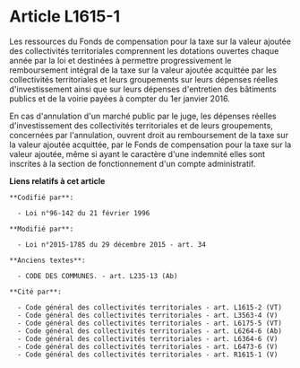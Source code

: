 # Article L1615-1

Les ressources du Fonds de compensation pour la taxe sur la valeur ajoutée des collectivités territoriales comprennent les
dotations ouvertes chaque année par la loi et destinées à permettre progressivement le remboursement intégral de la taxe sur
la valeur ajoutée acquittée par les collectivités territoriales et leurs groupements sur leurs dépenses réelles
d'investissement ainsi que sur leurs dépenses d'entretien des bâtiments publics et de la voirie payées à compter du 1er
janvier 2016.

En cas d'annulation d'un marché public par le juge, les dépenses réelles d'investissement des collectivités territoriales et
de leurs groupements, concernées par l'annulation, ouvrent droit au remboursement de la taxe sur la valeur ajoutée acquittée,
par le Fonds de compensation pour la taxe sur la valeur ajoutée, même si ayant le caractère d'une indemnité elles sont
inscrites à la section de fonctionnement d'un compte administratif.

**Liens relatifs à cet article**

	**Codifié par**:

	  - Loi n°96-142 du 21 février 1996

	**Modifié par**:

	  - Loi n°2015-1785 du 29 décembre 2015 - art. 34

	**Anciens textes**:

	  - CODE DES COMMUNES. - art. L235-13 (Ab)

	**Cité par**:

	  - Code général des collectivités territoriales - art. L1615-2 (VT)
	  - Code général des collectivités territoriales - art. L3563-4 (V)
	  - Code général des collectivités territoriales - art. L6175-5 (VT)
	  - Code général des collectivités territoriales - art. L6264-6 (Ab)
	  - Code général des collectivités territoriales - art. L6364-6 (V)
	  - Code général des collectivités territoriales - art. L6473-6 (V)
	  - Code général des collectivités territoriales - art. R1615-1 (V)
